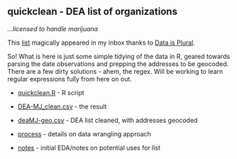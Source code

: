## quickclean - DEA list of organizations

_...licensed to handle marijuana_

This [list](http://birrenbach.com/INSTITUTE/wp-content/uploads/2016/04/16-00257-F-Final.xlsx.pdf) magically appeared in my inbox thanks to [Data is Plural](https://tinyletter.com/data-is-plural).

So! What is here is just some simple tidying of the data in R, geared towards parsing the date observations and prepping the addresses to be geocoded. There are a few dirty solutions - ahem, the regex. Will be working to learn regular expressions fully from here on out.

- [quickclean.R](https://github.com/mozzarellaV8/dea-mj/blob/master/quickclean.R) - R script
- [DEA-MJ_clean.csv](https://github.com/mozzarellaV8/dea-mj/blob/master/DEA-MJ_clean.csv) - the result

- [deaMJ-geo.csv](https://github.com/mozzarellaV8/dea-mj/blob/master/deaMJ-geo.csv) - DEA list cleaned, with addresses geocoded

- [process](https://github.com/mozzarellaV8/dea-mj/blob/master/process.md) - details on data wrangling approach
- [notes](https://github.com/mozzarellaV8/dea-mj/blob/master/notes.md) - initial EDA/notes on potential uses for list